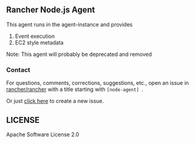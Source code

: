 ## Rancher Node.js Agent

This agent runs in the agent-instance and provides

1. Event execution
2. EC2 style metadata

Note: This agent will probably be deprecated and removed

### Contact
For questions, comments, corrections, suggestions, etc., open an issue in [rancher/rancher](//github.com/rancher/rancher/issues) with a title starting with `[node-agent] `.

Or just [click here](//github.com/rancher/rancher/issues/new?title=%5Bnode-agent%5D%20) to create a new issue.

## LICENSE

Apache Software License 2.0
